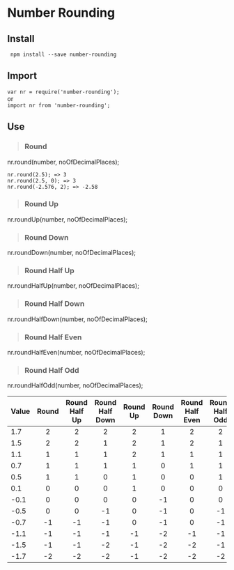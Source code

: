 # Number Rounding

## Install
``` npm install --save number-rounding```

## Import
``` var nr = require('number-rounding'); ``` 
<br/> or <br/>
``` import nr from 'number-rounding'; ```

## Use

>  ### Round
  nr.round(number, noOfDecimalPlaces); <br/>
  ``` 
  nr.round(2.5); => 3
  nr.round(2.5, 0); => 3
  nr.round(-2.576, 2); => -2.58
  ```
>  ### Round Up
  nr.roundUp(number, noOfDecimalPlaces); <br/>
  
>  ### Round Down
  nr.roundDown(number, noOfDecimalPlaces); <br/>
  
>  ### Round Half Up
  nr.roundHalfUp(number, noOfDecimalPlaces); <br/>
  
>  ### Round Half Down
  nr.roundHalfDown(number, noOfDecimalPlaces); <br/>

>  ### Round Half Even
  nr.roundHalfEven(number, noOfDecimalPlaces); <br/>
  
>  ### Round Half Odd
  nr.roundHalfOdd(number, noOfDecimalPlaces); <br/>
  
 | Value | Round | Round Half Up | Round Half Down | Round Up | Round Down | Round Half Even | Round Half Odd |
 |-----|:-----:|:-----:|:-----:|:-----:|:-----:|:-----:|:-----:|
 |1.7|2|2|2|2|1|2|2|
 |1.5|2|2|1|2|1|2|1|
 |1.1|1|1|1|2|1|1|1|
 |0.7|1|1|1|1|0|1|1|
 |0.5|1|1|0|1|0|0|1|
 |0.1|0|0|0|1|0|0|0|
 |-0.1|0|0|0|0|-1|0|0|
 |-0.5|0|0|-1|0|-1|0|-1|
 |-0.7|-1|-1|-1|0|-1|0|-1|
 |-1.1|-1|-1|-1|-1|-2|-1|-1|
 |-1.5|-1|-1|-2|-1|-2|-2|-1|
 |-1.7|-2|-2|-2|-1|-2|-2|-2|
 
